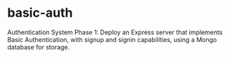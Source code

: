 # basic-auth
Authentication System Phase 1: Deploy an Express server that implements Basic Authentication, with signup and signin capabilities, using a Mongo database for storage.
